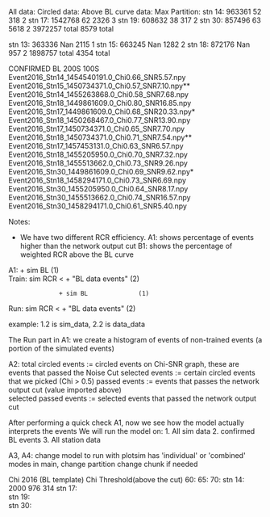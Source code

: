 All data:               Circled data:         Above BL curve data:                      Max Partition:
stn 14:     963361                      52                            318               2
stn 17:     1542768                     62                           2326               3
stn 19:     608632                      38                            317               2
stn 30:     857496                      63                           5618               2
            3972257   total                                          8579   total

stn 13:     363336                      Nan                          2115               1
stn 15:     663245                      Nan                          1282               2
stn 18:     872176                      Nan                           957               2
            1898757   total                                          4354   total

CONFIRMED BL 
200S                                                         100S
Event2016_Stn14_1454540191.0_Chi0.66_SNR5.57.npy             Event2016_Stn15_1450734371.0_Chi0.57_SNR7.10.npy**
Event2016_Stn14_1455263868.0_Chi0.58_SNR7.68.npy            
                                                             Event2016_Stn18_1449861609.0_Chi0.80_SNR16.85.npy
Event2016_Stn17_1449861609.0_Chi0.68_SNR20.33.npy*           Event2016_Stn18_1450268467.0_Chi0.77_SNR13.90.npy    
Event2016_Stn17_1450734371.0_Chi0.65_SNR7.70.npy             Event2016_Stn18_1450734371.0_Chi0.71_SNR7.54.npy**
Event2016_Stn17_1457453131.0_Chi0.63_SNR6.57.npy             Event2016_Stn18_1455205950.0_Chi0.70_SNR7.32.npy
                                                             Event2016_Stn18_1455513662.0_Chi0.73_SNR9.26.npy
Event2016_Stn30_1449861609.0_Chi0.69_SNR9.62.npy*            Event2016_Stn18_1458294171.0_Chi0.73_SNR6.69.npy
Event2016_Stn30_1455205950.0_Chi0.64_SNR8.17.npy            
Event2016_Stn30_1455513662.0_Chi0.74_SNR16.57.npy           
Event2016_Stn30_1458294171.0_Chi0.61_SNR5.40.npy            

Notes:
- We have two different RCR efficiency. A1: shows percentage of events higher than the network output cut 
                                        B1: shows the percentage of weighted RCR above the BL curve 


A1:
                  + sim BL              (1)                
Train: sim RCR <
                  + "BL data events"    (2)

                  + sim BL              (1)                
Run:   sim RCR <
                  + "BL data events"    (2)

example: 1.2 is sim_data, 2.2 is data_data 

The Run part in A1: we create a histogram of events of non-trained events (a portion of the simulated events)
 
A2:
total circled events := circled events on Chi-SNR graph, these are events that passed the Noise Cut
selected events := certain circled events that we picked (Chi > 0.5)
passed events := events that passes the network output cut (value imported above)  
selected passed events := selected events that passed the network output cut    

After performing a quick check A1, now we see how the model actually interprets the events
We will run the model on:
    1. All sim data
    2. confirmed BL events
    3. All station data

A3, A4:
change model to run with
plotsim has 'individual' or 'combined' modes
in main, change partition 
change chunk if needed



Chi 2016 (BL template)
Chi Threshold(above the cut)    60:              65:             70:
stn 14:                             2000            976             314
stn 17:     
stn 19:     
stn 30: 

















